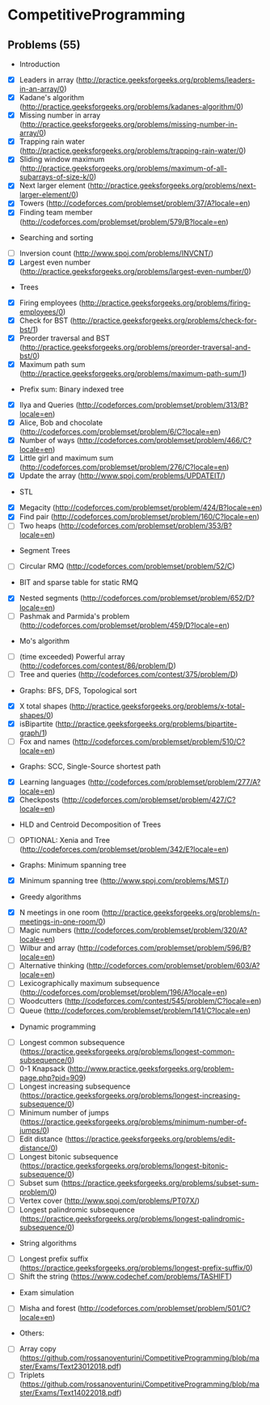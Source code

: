 # CompetitiveProgramming

## Problems (55)
* Introduction
- [x] Leaders in array (http://practice.geeksforgeeks.org/problems/leaders-in-an-array/0)
- [x] Kadane's algorithm (http://practice.geeksforgeeks.org/problems/kadanes-algorithm/0)
- [x] Missing number in array (http://practice.geeksforgeeks.org/problems/missing-number-in-array/0)
- [x] Trapping rain water (http://practice.geeksforgeeks.org/problems/trapping-rain-water/0)
- [x] Sliding window maximum (http://practice.geeksforgeeks.org/problems/maximum-of-all-subarrays-of-size-k/0)
- [x] Next larger element (http://practice.geeksforgeeks.org/problems/next-larger-element/0)
- [x] Towers (http://codeforces.com/problemset/problem/37/A?locale=en)
- [x] Finding team member (http://codeforces.com/problemset/problem/579/B?locale=en)
* Searching and sorting
- [ ] Inversion count (http://www.spoj.com/problems/INVCNT/)
- [x] Largest even number (http://practice.geeksforgeeks.org/problems/largest-even-number/0)
* Trees
- [x] Firing employees (http://practice.geeksforgeeks.org/problems/firing-employees/0)
- [x] Check for BST (http://practice.geeksforgeeks.org/problems/check-for-bst/1)
- [x] Preorder traversal and BST (http://practice.geeksforgeeks.org/problems/preorder-traversal-and-bst/0)
- [x] Maximum path sum (http://practice.geeksforgeeks.org/problems/maximum-path-sum/1)
* Prefix sum: Binary indexed tree
- [x] Ilya and Queries (http://codeforces.com/problemset/problem/313/B?locale=en)
- [x] Alice, Bob and chocolate (http://codeforces.com/problemset/problem/6/C?locale=en)
- [x] Number of ways (http://codeforces.com/problemset/problem/466/C?locale=en)
- [x] Little girl and maximum sum (http://codeforces.com/problemset/problem/276/C?locale=en)
- [x] Update the array (http://www.spoj.com/problems/UPDATEIT/)
* STL
- [x] Megacity (http://codeforces.com/problemset/problem/424/B?locale=en)
- [x] Find pair (http://codeforces.com/problemset/problem/160/C?locale=en)
- [ ] Two heaps (http://codeforces.com/problemset/problem/353/B?locale=en)
* Segment Trees
- [ ] Circular RMQ (http://codeforces.com/problemset/problem/52/C)
* BIT and sparse table for static RMQ
- [x] Nested segments (http://codeforces.com/problemset/problem/652/D?locale=en)
- [ ] Pashmak and Parmida's problem (http://codeforces.com/problemset/problem/459/D?locale=en)
* Mo's algorithm
- [ ] (time exceeded) Powerful array (http://codeforces.com/contest/86/problem/D)
- [ ] Tree and queries (http://codeforces.com/contest/375/problem/D)
* Graphs: BFS, DFS, Topological sort
- [x] X total shapes (http://practice.geeksforgeeks.org/problems/x-total-shapes/0)
- [x] isBipartite (http://practice.geeksforgeeks.org/problems/bipartite-graph/1)
- [ ] Fox and names (http://codeforces.com/problemset/problem/510/C?locale=en)
* Graphs: SCC, Single-Source shortest path
- [x] Learning languages (http://codeforces.com/problemset/problem/277/A?locale=en)
- [x] Checkposts (http://codeforces.com/problemset/problem/427/C?locale=en)
* HLD and Centroid Decomposition of Trees
- [ ] OPTIONAL: Xenia and Tree (http://codeforces.com/problemset/problem/342/E?locale=en)
* Graphs: Minimum spanning tree
- [x] Minimum spanning tree (http://www.spoj.com/problems/MST/)
* Greedy algorithms
- [x] N meetings in one room (http://practice.geeksforgeeks.org/problems/n-meetings-in-one-room/0)
- [ ] Magic numbers (http://codeforces.com/problemset/problem/320/A?locale=en)
- [ ] Wilbur and array (http://codeforces.com/problemset/problem/596/B?locale=en)
- [ ] Alternative thinking (http://codeforces.com/problemset/problem/603/A?locale=en)
- [ ] Lexicographically maximum subsequence (http://codeforces.com/problemset/problem/196/A?locale=en)
- [ ] Woodcutters (http://codeforces.com/contest/545/problem/C?locale=en)
- [ ] Queue (http://codeforces.com/problemset/problem/141/C?locale=en)
* Dynamic programming
- [ ] Longest common subsequence (https://practice.geeksforgeeks.org/problems/longest-common-subsequence/0)
- [ ] 0-1 Knapsack (http://www.practice.geeksforgeeks.org/problem-page.php?pid=909)
- [ ] Longest increasing subsequence (https://practice.geeksforgeeks.org/problems/longest-increasing-subsequence/0)
- [ ] Minimum number of jumps (https://practice.geeksforgeeks.org/problems/minimum-number-of-jumps/0)
- [ ] Edit distance (https://practice.geeksforgeeks.org/problems/edit-distance/0)
- [ ] Longest bitonic subsequence (https://practice.geeksforgeeks.org/problems/longest-bitonic-subsequence/0)
- [ ] Subset sum (https://practice.geeksforgeeks.org/problems/subset-sum-problem/0)
- [ ] Vertex cover (http://www.spoj.com/problems/PT07X/)
- [ ] Longest palindromic subsequence (https://practice.geeksforgeeks.org/problems/longest-palindromic-subsequence/0)
* String algorithms
- [ ] Longest prefix suffix (https://practice.geeksforgeeks.org/problems/longest-prefix-suffix/0)
- [ ] Shift the string (https://www.codechef.com/problems/TASHIFT)
* Exam simulation
- [ ] Misha and forest (http://codeforces.com/problemset/problem/501/C?locale=en)
* Others:
- [ ] Array copy (https://github.com/rossanoventurini/CompetitiveProgramming/blob/master/Exams/Text23012018.pdf)
- [ ] Triplets (https://github.com/rossanoventurini/CompetitiveProgramming/blob/master/Exams/Text14022018.pdf)
